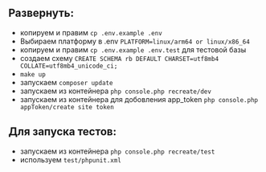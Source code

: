 ## Развернуть:
- копируем и правим `cp .env.example .env`
- Выбираем платформу в .env `PLATFORM=linux/arm64 or linux/x86_64`
- копируем и правим `cp .env.example .env.test` для тестовой базы
- создаем схему `CREATE SCHEMA rb DEFAULT CHARSET=utf8mb4 COLLATE=utf8mb4_unicode_ci;`
- `make up`
- запускаем `composer update`
- запускаем из контейнера `php console.php recreate/dev`
- запускаем из контейнера для добовления app_token `php console.php appToken/create site token`

## Для запуска тестов:
- запускаем из контейнера `php console.php recreate/test`
- используем `test/phpunit.xml`   


